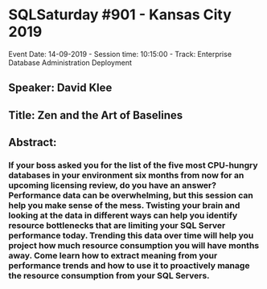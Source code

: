 # SQLSaturday #901 - Kansas City 2019
Event Date: 14-09-2019 - Session time: 10:15:00 - Track: Enterprise Database Administration  Deployment
## Speaker: David Klee
## Title: Zen and the Art of Baselines
## Abstract:
### If your boss asked you for the list of the five most CPU-hungry databases in your environment six months from now for an upcoming licensing review, do you have an answer? Performance data can be overwhelming, but this session can help you make sense of the mess. Twisting your brain and looking at the data in different ways can help you identify resource bottlenecks that are limiting your SQL Server performance today. Trending this data over time will help you project how much resource consumption you will have months away. Come learn how to extract meaning from your performance trends and how to use it to proactively manage the resource consumption from your SQL Servers.
